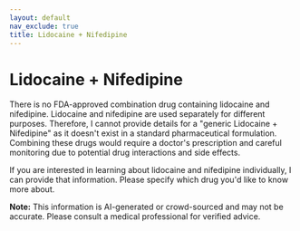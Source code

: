 ```yaml
---
layout: default
nav_exclude: true
title: Lidocaine + Nifedipine
---
```


# Lidocaine + Nifedipine

There is no FDA-approved combination drug containing lidocaine and nifedipine.  Lidocaine and nifedipine are used separately for different purposes.  Therefore, I cannot provide details for a "generic Lidocaine + Nifedipine" as it doesn't exist in a standard pharmaceutical formulation.  Combining these drugs would require a doctor's prescription and careful monitoring due to potential drug interactions and side effects.

If you are interested in learning about lidocaine and nifedipine individually, I can provide that information.  Please specify which drug you'd like to know more about.


**Note:** This information is AI-generated or crowd-sourced and may not be accurate. Please consult a medical professional for verified advice.